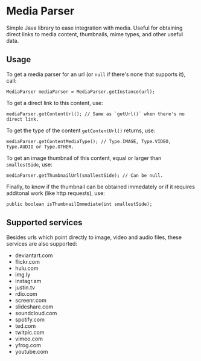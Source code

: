 # Media Parser #

Simple Java library to ease integration with media. Useful for obtaining direct links to media content, thumbnails, mime types, and other useful data.

## Usage ##

To get a media parser for an url (or `null` if there's none that supports it), call:

```
MediaParser mediaParser = MediaParser.getInstance(url);
```

To get a direct link to this content, use:

```
mediaParser.getContentUrl(); // Same as `getUrl()` when there's no direct link.
```

To get the type of the content `getContentUrl()` returns, use:

```
mediaParser.getContentMediaType(); // Type.IMAGE, Type.VIDEO, Type.AUDIO or Type.OTHER.
```

To get an image thumbnail of this content, equal or larger than `smallestSide`, use:

```
mediaParser.getThumbnailUrl(smallestSide); // Can be null.
```

Finally, to know if the thumbnail can be obtained immedately or if it requires additonal work (like http requests), use:

```
public boolean isThumbnailImmediate(int smallestSide);
```

## Supported services
Besides urls which point directly to image, video and audio files, these services are also supported:

- deviantart.com
- flickr.com
- hulu.com
- img.ly
- instagr.am
- justin.tv
- rdio.com
- screenr.com
- slideshare.com
- soundcloud.com
- spotify.com
- ted.com
- twitpic.com
- vimeo.com
- yfrog.com
- youtube.com